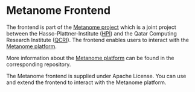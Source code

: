 # Metanome Frontend

The frontend is part of the [Metanome project](https://hpi.de/naumann/projects/data-profiling-and-analytics/metanome-data-profiling.html)
which is a joint project between the Hasso-Plattner-Institute ([HPI](http://www.hpi.de)) and the Qatar Computing Research Institute ([QCRI](http://www.qcri.org)).
The frontend enables users to interact with the [Metanome platform](https://github.com/HPI-Information-Systems/Metanome).

More information about the [Metanome platform](https://github.com/HPI-Information-Systems/Metanome) can be found in the corresponding repository.

The Metanome frontend is supplied under Apache License. You can use and extend the frontend to interact with the Metanome platform.
